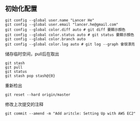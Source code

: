 ## 初始化配置 ##

```shell
git config --global user.name "Lancer He"
git config --global user.email "lancer.he@gmail.com"
git config --global color.diff auto # git diff 要顯示顏色
git config --global color.status auto # git status 要顯示顏色
git config --global color.branch auto
git config --global color.log auto # git log --graph 會很漂亮
```

储存临时空间，pull后在取出
```
git stash
git pull
git status
git stash pop stash@{0}
```

重新检出
```
git reset --hard origin/master
```

修改上次提交的注释
```
git commit --amend -m "Add aritcle: Setting Up with AWS EC2"
```